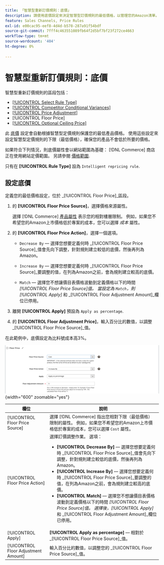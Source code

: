 ```yaml
---
title: 「智慧型重新訂價規則：底價」
description: 請使用底價設定來決定智慧型訂價規則的最低價格，以管理您的Amazon清單。
feature: Sales Channels, Price Rules
exl-id: e00cac95-eef8-4d4d-b578-287a91f54bdf
source-git-commit: 7fff4c463551089fb64f2d5bf7bf23f272ce4663
workflow-type: tm+mt
source-wordcount: '404'
ht-degree: 0%

---
```


# 智慧型重新訂價規則：底價

智慧型重新訂價規則的區段包括：

- [[!UICONTROL Select Rule Type]](./intelligent-repricing-rules.md)
- [[!UICONTROL Competitor Conditional Variances]](./competitor-conditional-variances.md)
- [[!UICONTROL Price Adjustment]](./price-adjustment.md)
- [!UICONTROL Floor Price]
- [[!UICONTROL Optional Ceiling Price]](./optional-ceiling-price.md)

此 [底價](./floor-price.md) 設定會自動根據智慧型定價規則保護您的最低產品價格。 使用這些設定來設定智慧型定價規則的下限（最低價格），確保您的產品不會低於所要的價格。

如果符合下列情況，則底價屬性會以網站範圍為基礎： [!DNL Commerce] 商店正在使用網站定價範圍。 另請參閱 [價格範圍](./price-scope.md).

只有在 **[!UICONTROL Rule Type]** 設為 `Intelligent repricing rule`.

## 設定底價

定義您的最低價格設定，位於 _[!UICONTROL Floor Price]_區段。

1. 的 **[!UICONTROL Floor Price Source]**，選擇價格來源屬性。

   選擇 [!DNL Commerce] [產品屬性](https://experienceleague.adobe.com/docs/commerce-admin/catalog/product-attributes/product-attributes.html) 表示您的相對樓層限制。 例如，如果您不希望您的Amazon上市價格低於專案的成本，您可以選擇 *成本* 屬性。

1. 的 **[!UICONTROL Floor Price Action]**，選擇一個選項。

   - `Decrease By`  — 選擇您想要定義何時 _[!UICONTROL Floor Price Source]_值會先向下調整，針對規則建立較低的底價，然後再列為Amazon。

   - `Increase By`  — 選擇您想要定義何時 _[!UICONTROL Floor Price Source]_要調整的值，在列為Amazon之前，會為規則建立較高的底價。

   - `Match`  — 選擇您不想讓價目表價格波動到定義價格以下的時間 _[!UICONTROL Floor Price Source]_值。 當設定為 `Match`，則_[!UICONTROL Apply]_ 和 _[!UICONTROL Floor Adjustment Amount]_欄位已停用。

1. 離開 **[!UICONTROL Apply]** 預設為 `Apply as percentage`.

1. 的 **[!UICONTROL Floor Adjustment Price]**，輸入百分比的數值，以調整 _[!UICONTROL Floor Price Source]_值。

在此範例中，底價設定為比料號成本高3%。

![智慧型重新訂價規則範例 — 底價](assets/ob-intelligent-pricde-rule-floor-price.png){width="600" zoomable="yes"}

| 欄位 | 說明 |
|--------------------------------------|---------------------------------------------------------------------------------------------------------------------------------------------------------------------------------------------------------------------------------------------------------------------------------------------------------------------------------------------------------------------------------------------------------------------------------------------------------------------------------------------------------------------------------------------------------------------------------------------------------------------------------------------------------------------------------------------------------------------------------------|
| [!UICONTROL Floor Price Source] | 選擇 [!DNL Commerce] 指出您相對下限（最低價格）限制的屬性。 例如，如果您不希望您的Amazon上市價格低於專案的成本，您可以選擇 `Cost` 屬性。 |
| [!UICONTROL Floor Price Action] | 選擇訂價調整作業。 選項：<ul><li>**[!UICONTROL Decrease By]**  — 選擇您想要定義何時 _[!UICONTROL Floor Price Source]_值會先向下調整，針對規則建立較低的底價，然後再列為Amazon。</li><li>**[!UICONTROL Increase By]**  — 選擇您想要定義何時 _[!UICONTROL Floor Price Source]_要調整的值，在列為Amazon之前，會為規則建立較高的底價。</li><li>**[!UICONTROL Match]**  — 選擇您不想讓價目表價格波動到定義價格以下的時間 _[!UICONTROL Floor Price Source]_值。 選擇後，_[!UICONTROL Apply]_ 和 _[!UICONTROL Floor Adjustment Amount]_欄位已停用。</li></ul> |
| [!UICONTROL Apply] | **[!UICONTROL Apply as percentage]**  — 相對於 _[!UICONTROL Floor Price Source]_值。 |
| [!UICONTROL Floor Adjustment Amount] | 輸入百分比的數值，以調整您的 _[!UICONTROL Floor Price Source]_值。 |
